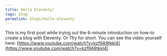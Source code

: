 ```yaml
---
title: Hello Eleventy!
tags: blog
permalink: blogs/hello-eleventy
---
```

This is my first post while trying out the 6-minute introduction on how-to create a blog with Eleventy. Or 11ty for short.
You can see the video yourself here: [https://www.youtube.com/watch?v=kzf9A9tkkl4](https://www.youtube.com/watch?v=kzf9A9tkkl4)
